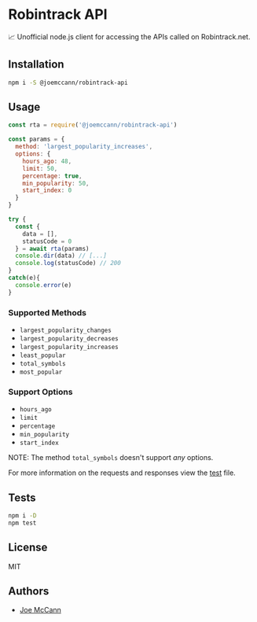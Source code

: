 # Robintrack API

📈 Unofficial node.js client for accessing the APIs called on Robintrack.net.

## Installation

```sh
npm i -S @joemccann/robintrack-api
```

## Usage

```js
const rta = require('@joemccann/robintrack-api')

const params = {
  method: 'largest_popularity_increases',
  options: {
    hours_ago: 48,
    limit: 50,
    percentage: true,
    min_popularity: 50,
    start_index: 0
  }
}

try {
  const {
    data = [],
    statusCode = 0
  } = await rta(params)
  console.dir(data) // [...]
  console.log(statusCode) // 200
}
catch(e){
  console.error(e)
}
```

### Supported Methods

- `largest_popularity_changes`
- `largest_popularity_decreases`
- `largest_popularity_increases`
- `least_popular`
- `total_symbols`
- `most_popular`

### Support Options

- `hours_ago`
- `limit`
- `percentage`
- `min_popularity`
- `start_index`

NOTE: The method `total_symbols` doesn't support _any_ options.

For more information on the requests and responses view the [test](test/index.js) file.

## Tests

```sh
npm i -D
npm test
```

## License

MIT

## Authors

- [Joe McCann](https://twitter.com/joemccann)
